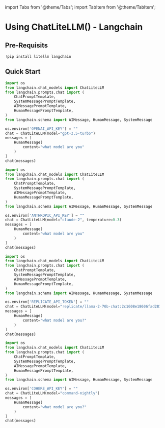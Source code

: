 import Tabs from '@theme/Tabs';
import TabItem from '@theme/TabItem';

# Using ChatLiteLLM() - Langchain

## Pre-Requisits
```shell
!pip install litellm langchain
```
## Quick Start

<Tabs>
<TabItem value="openai" label="OpenAI">

```python
import os
from langchain.chat_models import ChatLiteLLM
from langchain.prompts.chat import (
    ChatPromptTemplate,
    SystemMessagePromptTemplate,
    AIMessagePromptTemplate,
    HumanMessagePromptTemplate,
)
from langchain.schema import AIMessage, HumanMessage, SystemMessage

os.environ['OPENAI_API_KEY'] = ""
chat = ChatLiteLLM(model="gpt-3.5-turbo")
messages = [
    HumanMessage(
        content="what model are you"
    )
]
chat(messages)
```

</TabItem>

<TabItem value="anthropic" label="Anthropic">

```python
import os
from langchain.chat_models import ChatLiteLLM
from langchain.prompts.chat import (
    ChatPromptTemplate,
    SystemMessagePromptTemplate,
    AIMessagePromptTemplate,
    HumanMessagePromptTemplate,
)
from langchain.schema import AIMessage, HumanMessage, SystemMessage

os.environ['ANTHROPIC_API_KEY'] = ""
chat = ChatLiteLLM(model="claude-2", temperature=0.3)
messages = [
    HumanMessage(
        content="what model are you"
    )
]
chat(messages)
```

</TabItem>

<TabItem value="replicate" label="Replicate">

```python
import os
from langchain.chat_models import ChatLiteLLM
from langchain.prompts.chat import (
    ChatPromptTemplate,
    SystemMessagePromptTemplate,
    AIMessagePromptTemplate,
    HumanMessagePromptTemplate,
)
from langchain.schema import AIMessage, HumanMessage, SystemMessage

os.environ['REPLICATE_API_TOKEN'] = ""
chat = ChatLiteLLM(model="replicate/llama-2-70b-chat:2c1608e18606fad2812020dc541930f2d0495ce32eee50074220b87300bc16e1")
messages = [
    HumanMessage(
        content="what model are you?"
    )
]
chat(messages)
```

</TabItem>

<TabItem value="cohere" label="Cohere">

```python
import os
from langchain.chat_models import ChatLiteLLM
from langchain.prompts.chat import (
    ChatPromptTemplate,
    SystemMessagePromptTemplate,
    AIMessagePromptTemplate,
    HumanMessagePromptTemplate,
)
from langchain.schema import AIMessage, HumanMessage, SystemMessage

os.environ['COHERE_API_KEY'] = ""
chat = ChatLiteLLM(model="command-nightly")
messages = [
    HumanMessage(
        content="what model are you?"
    )
]
chat(messages)
```

</TabItem>
</Tabs>

